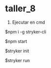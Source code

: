 ﻿# taller_8

1. Ejecutar en cmd 

$npm i -g stryker-cli

$npm start

$stryker init

$stryker run



